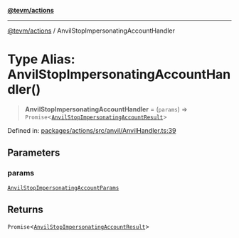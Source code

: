 [**@tevm/actions**](../README.md)

***

[@tevm/actions](../globals.md) / AnvilStopImpersonatingAccountHandler

# Type Alias: AnvilStopImpersonatingAccountHandler()

> **AnvilStopImpersonatingAccountHandler** = (`params`) => `Promise`\<[`AnvilStopImpersonatingAccountResult`](AnvilStopImpersonatingAccountResult.md)\>

Defined in: [packages/actions/src/anvil/AnvilHandler.ts:39](https://github.com/evmts/tevm-monorepo/blob/main/packages/actions/src/anvil/AnvilHandler.ts#L39)

## Parameters

### params

[`AnvilStopImpersonatingAccountParams`](AnvilStopImpersonatingAccountParams.md)

## Returns

`Promise`\<[`AnvilStopImpersonatingAccountResult`](AnvilStopImpersonatingAccountResult.md)\>
